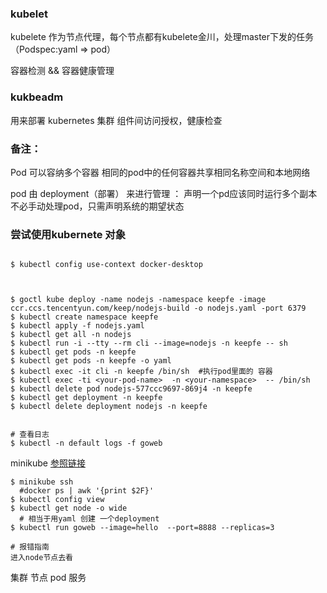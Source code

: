 ### kubelet

kubelete 作为节点代理，每个节点都有kubelete金川，处理master下发的任务（Podspec:yaml => pod）

容器检测 && 容器健康管理

### kukbeadm 

用来部署 kubernetes 集群
组件间访问授权，健康检查


### 备注：

Pod 
可以容纳多个容器
相同的pod中的任何容器共享相同名称空间和本地网络

pod 由 deployment（部署） 来进行管理
：
声明一个pd应该同时运行多个副本
不必手动处理pod，只需声明系统的期望状态

### 尝试使用kubernete 对象

``` shell

$ kubectl config use-context docker-desktop



$ goctl kube deploy -name nodejs -namespace keepfe -image ccr.ccs.tencentyun.com/keep/nodejs-build -o nodejs.yaml -port 6379
$ kubectl create namespace keepfe
$ kubectl apply -f nodejs.yaml
$ kubectl get all -n nodejs
$ kubectl run -i --tty --rm cli --image=nodejs -n keepfe -- sh
$ kubectl get pods -n keepfe
$ kubectl get pods -n keepfe -o yaml 
$ kubectl exec -it cli -n keepfe /bin/sh  #执行pod里面的 容器
$ kubectl exec -ti <your-pod-name>  -n <your-namespace>  -- /bin/sh
$ kubectl delete pod nodejs-577ccc9697-869j4 -n keepfe
$ kubectl get deployment -n keepfe
$ kubectl delete deployment nodejs -n keepfe


# 查看日志
$ kubectl -n default logs -f goweb
```

minikube
[参照链接](https://segmentfault.com/a/1190000018607114)
```shell
$ minikube ssh
  #docker ps | awk '{print $2F}'
$ kubectl config view
$ kubectl get node -o wide
  # 相当于用yaml 创建 一个deployment
$ kubectl run goweb --image=hello  --port=8888 --replicas=3

# 报错指南
进入node节点去看
```

集群 节点 pod 服务


